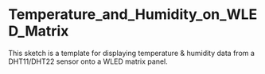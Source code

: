 # Temperature_and_Humidity_on_WLED_Matrix
This sketch is a template for displaying temperature &amp; humidity data from a DHT11/DHT22 sensor onto a WLED matrix panel.
